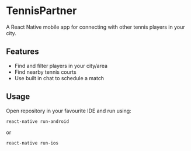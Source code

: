 # TennisPartner

A React Native mobile app for connecting with other tennis players in your city.

## Features

- Find and filter players in your city/area
- Find nearby tennis courts
- Use built in chat to schedule a match

## Usage

Open repository in your favourite IDE and run using:

`react-native run-android`

or

`react-native run-ios`

